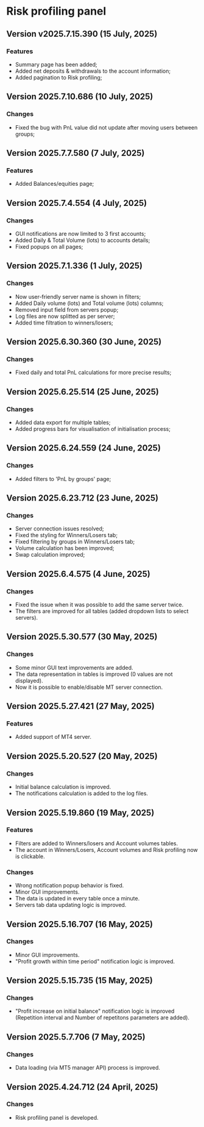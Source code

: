 # Risk profiling panel

## Version v2025.7.15.390 (15 July, 2025)
### Features
* Summary page has been added;
* Added net deposits & withdrawals to the account information;
* Added pagination to Risk profiling;

## Version 2025.7.10.686 (10 July, 2025)
### Changes
* Fixed the bug with PnL value did not update after moving users between groups;

## Version 2025.7.7.580 (7 July, 2025)
### Features
* Added Balances/equities page;

## Version 2025.7.4.554 (4 July, 2025)
### Changes
* GUI notifications are now limited to 3 first accounts;
* Added Daily & Total Volume (lots) to accounts details;
* Fixed popups on all pages;

## Version 2025.7.1.336 (1 July, 2025)
### Changes
* Now user-friendly server name is shown in filters;
* Added Daily volume (lots) and Total volume (lots) columns;
* Removed input field from servers popup;
* Log files are now splitted as per server;
* Added time filtration to winners/losers;

## Version 2025.6.30.360 (30 June, 2025)
### Changes
* Fixed daily and total PnL calculations for more precise results;

## Version 2025.6.25.514 (25 June, 2025)
### Changes
* Added data export for multiple tables;
* Added progress bars for visualisation of initialisation process;

## Version 2025.6.24.559 (24 June, 2025)
### Changes
* Added filters to 'PnL by groups' page;

## Version 2025.6.23.712 (23 June, 2025)
### Changes
* Server connection issues resolved;
* Fixed the styling for Winners/Losers tab;
* Fixed filtering by groups in Winners/Losers tab;
* Volume calculation has been improved;
* Swap calculation improved;

## Version 2025.6.4.575 (4 June, 2025)
### Changes
* Fixed the issue when it was possible to add the same server twice.
* The filters are improved for all tables (added dropdown lists to select servers).

## Version 2025.5.30.577 (30 May, 2025)
### Changes
* Some minor GUI text improvements are added.
* The data representation in tables is improved (0 values are not displayed).
* Now it is possible to enable/disable MT server connection.


## Version 2025.5.27.421 (27 May, 2025)
### Features
* Added support of MT4 server.

## Version 2025.5.20.527 (20 May, 2025)
### Changes
* Initial balance calculation is improved.
* The notifications calculation is added to the log files.

## Version 2025.5.19.860 (19 May, 2025)
### Features
* Filters are added to Winners/losers and Account volumes tables.
* The account in Winners/Losers, Account volumes and Risk profiling now is clickable.
### Changes
* Wrong notification popup behavior is fixed.
* Minor GUI improvements.
* The data is updated in every table once a minute.
* Servers tab data updating logic is improved.


## Version 2025.5.16.707 (16 May, 2025)
### Changes
* Minor GUI improvements.
* "Profit growth within time period" notification logic is improved.

## Version 2025.5.15.735 (15 May, 2025)
### Changes
* "Profit increase on initial balance" notification logic is improved (Repetition interval and Number of repetitons parameters are added).

## Version 2025.5.7.706 (7 May, 2025)
### Changes
* Data loading (via MT5 manager API) process is improved.

## Version 2025.4.24.712 (24 April, 2025)
### Changes
* Risk profiling panel is developed.
